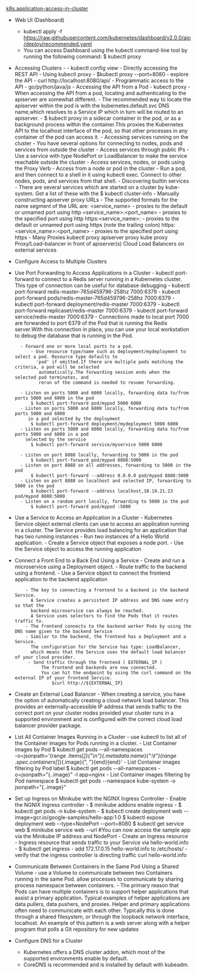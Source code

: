 [k8s.application-access-in-cluster](https://kubernetes.io/docs/tasks/access-application-cluster/)

 

- Web UI (Dashboard)
    - kubectl apply -f https://raw.githubusercontent.com/kubernetes/dashboard/v2.0.0/aio/deploy/recommended.yaml
    - You can access Dashboard using the kubectl command-line tool by running the following command:
            $ kubectl proxy

- Accessing Clusters - 
            - kubectl config view
            - Directly accessing the REST API
                - Using kubectl proxy - $kubectl proxy --port=8080
                - explore the API - curl http://localhost:8080/api/
            - Programmatic access to the API  - go/python/java/js 
            - Accessing the API from a Pod - kubectl proxy 
                    - When accessing the API from a pod, locating and authenticating to the apiserver are somewhat 
                      different.
                    - The recommended way to locate the apiserver within the pod is with the kubernetes.default.svc 
                      DNS name,which resolves to a Service IP which in turn will be routed to an apiserver.
                    - $ kubectl proxy in a sidecar container in the pod, or as a background process within the 
                      container.This proxies the Kubernetes API to the localhost interface of the pod, 
                      so that other processes in any container of the pod can access it.
            - Accessing services running on the cluster
                  - You have several options for connecting to nodes, pods and services from outside the cluster
                        - Access services through public IPs
                                - Use a service with type NodePort or LoadBalancer to make the service reachable 
                                  outside the cluster
                        - Access services, nodes, or pods using the Proxy Verb
                        - Access from a node or pod in the cluster
                                - Run a pod, and then connect to a shell in it using kubectl exec. 
                                  Connect to other nodes, pods, and services from that shell.
            - Discovering builtin services 
                  - There are several services which are started on a cluster by kube-system. 
                    Get a list of these with the 
                        $ kubectl cluster-info
            - Manually constructing apiserver proxy URLs
                    - The supported formats for the name segment of the URL are:
                            <service_name> - proxies to the default or unnamed port using http
                            <service_name>:<port_name> - proxies to the specified port using http
                            https:<service_name>: - proxies to the default or unnamed port using https
                                                    (note the trailing colon)
                            https:<service_name>:<port_name> - proxies to the specified port using https
            - Many Proxies 
                    kubectl proxy
                    apiserver proxy
                    kube proxy 
                    Proxy/Load-balancer in front of apiserver(s)
                    Cloud Load Balancers on external services

- Configure Access to Multiple Clusters


- Use Port Forwarding to Access Applications in a Cluster
        - kubectl port-forward to connect to a Redis server running in a Kubernetes cluster. 
          This type of connection can be useful for database debugging
             - kubectl port-forward redis-master-765d459796-258hz 7000:6379
             - kubectl port-forward pods/redis-master-765d459796-258hz 7000:6379
             - kubectl port-forward deployment/redis-master 7000:6379
             - kubectl port-forward replicaset/redis-master 7000:6379
             - kubectl port-forward service/redis-master 7000:6379
        - Connections made to local port 7000 are forwarded to port 6379 of the Pod that is running 
          the Redis server.With this connection in place, you can use your local workstation to debug 
          the database that is running in the Pod.

        - Forward one or more local ports to a pod. 
            - Use resource type/name such as deployment/mydeployment to select a pod. Resource type defaults to 
              'pod' if omitted.If there are multiple pods matching the criteria, a pod will be selected
               automatically.The forwarding session ends when the selected pod terminates, and 
               rerun of the command is needed to resume forwarding.

        - Listen on ports 5000 and 6000 locally, forwarding data to/from ports 5000 and 6000 in the pod
            $ kubectl port-forward pod/mypod 5000 6000
        - Listen on ports 5000 and 6000 locally, forwarding data to/from ports 5000 and 6000 
           in a pod selected by the deployment
            $ kubectl port-forward deployment/mydeployment 5000 6000
        - Listen on ports 5000 and 6000 locally, forwarding data to/from ports 5000 and 6000 in a pod
          selected by the service
            $ kubectl port-forward service/myservice 5000 6000

        - Listen on port 8888 locally, forwarding to 5000 in the pod
            $ kubectl port-forward pod/mypod 8888:5000
        - Listen on port 8888 on all addresses, forwarding to 5000 in the pod
            $ kubectl port-forward --address 0.0.0.0 pod/mypod 8888:5000
        - Listen on port 8888 on localhost and selected IP, forwarding to 5000 in the pod
            $ kubectl port-forward --address localhost,10.19.21.23 pod/mypod 8888:5000
        - Listen on a random port locally, forwarding to 5000 in the pod
            $ kubectl port-forward pod/mypod :5000


- Use a Service to Access an Application in a Cluster
         - Kubernetes Service object external clients can use to access an application running in a cluster. 
            The Service provides load balancing for an application that has two running instances
                - Run two instances of a Hello World application.
                - Create a Service object that exposes a node port.
                - Use the Service object to access the running application

- Connect a Front End to a Back End Using a Service
          - Create and run a microservice using a Deployment object.
          - Route traffic to the backend using a frontend.
          - Use a Service object to connect the frontend application to the backend application

          - The key to connecting a frontend to a backend is the backend Service. 
            A Service creates a persistent IP address and DNS name entry so that the 
            backend microservice can always be reached. 
            A Service uses selectors to find the Pods that it routes traffic to.
          - The frontend connects to the backend worker Pods by using the DNS name given to the backend Service
          - Similar to the backend, the frontend has a Deployment and a Service. 
            The configuration for the Service has type: LoadBalancer, 
            which means that the Service uses the default load balancer of your cloud provider.
           - Send traffic through the frontend ( EXTERNAL_IP ) 
                The frontend and backends are now connected. 
                You can hit the endpoint by using the curl command on the external IP of your frontend Service.
                    $curl http://${EXTERNAL_IP} 


- Create an External Load Balancer
        - When creating a service, you have the option of automatically creating a cloud network load balancer. 
          This provides an externally-accessible IP address that sends traffic to the correct port on your cluster 
          nodes provided your cluster runs in a supported environment and is configured with the correct cloud 
          load balancer provider package.

- List All Container Images Running in a Cluster
        - use kubectl to list all of the Container images for Pods running in a cluster.
        - List Container images by Pod
            $ kubectl get pods --all-namespaces \
            -o=jsonpath='{range .items[*]}{"\n"}{.metadata.name}{":\t"}{range .spec.containers[*]}{.image}{", "}{end}{end}' 
        - List Container images filtering by Pod label
            $ kubectl get pods --all-namespaces -o=jsonpath="{..image}" -l app=nginx
        - List Container images filtering by Pod namespace 
            $ kubectl get pods --namespace kube-system -o jsonpath="{..image}"


- Set up Ingress on Minikube with the NGINX Ingress Controller
        - Enable the NGNIX Ingress controller
                - $ minikube addons enable ingress
                - $ kubectl get pods -n kube-system
                - $ kubectl create deployment web --image=gcr.io/google-samples/hello-app:1.0
                  $ kubectl expose deployment web --type=NodePort --port=8080
                  $ kubectl get service web
                  $ minikube service web --url  #You can now access the sample app via the Minikube IP address and NodePort
         - Create an Ingress resource 
                - Ingress resource that sends traffic to your Service via hello-world.info
                - $ kubectl get ingress
                - add 172.17.0.15 hello-world.info to /etc/hosts/
                - verify that the ingress controller is directing traffic 
                     curl hello-world.info

- Communicate Between Containers in the Same Pod Using a Shared Volume
        - use a Volume to communicate between two Containers running in the same Pod. 
          allow processes to communicate by sharing process namespace between containers.
        - The primary reason that Pods can have multiple containers is to support helper applications that assist a 
          primary application. 
          Typical examples of helper applications are data pullers, data pushers, and proxies.
          Helper and primary applications often need to communicate with each other. 
          Typically this is done through a shared filesystem, or through the loopback network interface, localhost.
          An example of this pattern is a web server along with a helper program that polls a Git repository for
          new updates

- Configure DNS for a Cluster
    - Kubernetes offers a DNS cluster addon, which most of the supported environments enable by default. 
    - CoreDNS is recommended and is installed by default with kubeadm.


```
